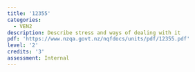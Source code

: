 ```yaml
---
title: '12355'
categories:
  - VEN2
description: Describe stress and ways of dealing with it
pdf: 'https://www.nzqa.govt.nz/nqfdocs/units/pdf/12355.pdf'
level: '2'
credits: '3'
assessment: Internal
---
```


